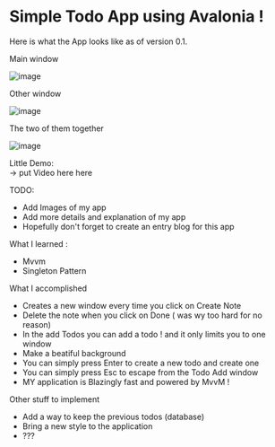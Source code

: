 # Simple Todo App using Avalonia !

Here is what the App looks like as of version 0.1.  

Main window  

![image](../SimpleTodoList/Assets/Extras/todo_app_main.png)  

Other window  

![image](../SimpleTodoList/Assets/Extras/add_new_todo.png)  

The two of them together  

![image](../SimpleTodoList/Assets/Extras/together_forever.png)


Little Demo:  
-> put Video here here



TODO:
- Add Images of my app
- Add more details and explanation of my app
- Hopefully don't forget to create an entry blog for this app

What I learned :
- Mvvm
- Singleton Pattern

What I accomplished
- Creates a new window every time you click on Create Note
- Delete the note when you click on Done ( was wy too hard for no reason)
- In the add Todos you can add a todo ! and it only limits you to one window
- Make a beatiful background
- You can simply press Enter to create a new todo and create one
- You can simply press Esc to escape from the Todo Add window
- MY application is Blazingly fast and powered by MvvM !

Other stuff to implement
- Add a way to keep the previous todos (database)
- Bring a new style to the application
- ???